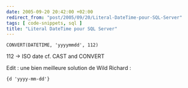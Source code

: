 ```yaml
---
date: 2005-09-20 20:42:00 +02:00
redirect_from: "post/2005/09/20/Literal-DateTime-pour-SQL-Server"
tags: [ code-snippets, sql ]
title: "Literal DateTime pour SQL Server"
---
```


```
CONVERT(DATETIME, 'yyyymmdd', 112)
```

112 -&gt; ISO date cf. CAST and CONVERT

Edit : une bien meilleure solution de Wild Richard :

```
{d 'yyyy-mm-dd'}
```
